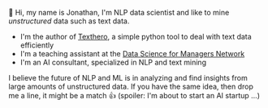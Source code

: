 👋 Hi, my name is Jonathan, I'm NLP data scientist and like to mine _unstructured_ data such as text data.

- I'm the author of [Texthero](https://github.com/jbesomi/texthero), a simple python tool to deal with text data efficiently
- I'm a teaching assistant at the [Data Science for Managers Network](https://github.com/dsfm-org)
- I'm an AI consultant, specialized in NLP and text mining

I believe the future of NLP and ML is in analyzing and find insights from large amounts of unstructured data. If you have the same idea, then drop me a line, it might be a match 👍 (spoiler: I'm about to start an AI startup ...)

<!--
**jbesomi/jbesomi** is a ✨ _special_ ✨ repository because its `README.md` (this file) appears on your GitHub profile.

Here are some ideas to get you started:

- 🔭 I’m currently working on ...
- 🌱 I’m currently learning ...
- 👯 I’m looking to collaborate on ...
- 🤔 I’m looking for help with ...
- 💬 Ask me about ...
- 📫 How to reach me: ...
- 😄 Pronouns: ...
- ⚡ Fun fact: ...
-->
